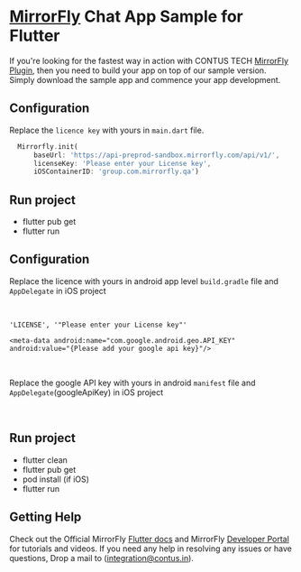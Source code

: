 # [MirrorFly](https://mirrorfly.com) Chat App Sample for Flutter

If you're looking for the fastest way in action with CONTUS TECH [MirrorFly Plugin](https://pub.dev/packages/mirrorfly_plugin), then you need to build your app on top of our sample version. Simply download the sample app and commence your app development.

## Configuration

Replace the `licence key` with yours in `main.dart` file.

```dart
  Mirrorfly.init(
      baseUrl: 'https://api-preprod-sandbox.mirrorfly.com/api/v1/',
      licenseKey: 'Please enter your License key',
      iOSContainerID: 'group.com.mirrorfly.qa')
```

## Run project
- flutter pub get
- flutter run

## Configuration

Replace the licence with yours in android app level `build.gradle` file and `AppDelegate` in iOS project

<br />

``
'LICENSE', '"Please enter your License key"'
``
<br />

``<meta-data android:name="com.google.android.geo.API_KEY"
android:value="{Please add your google api key}"/>``

<br />

Replace the google API key with yours in android `manifest` file and `AppDelegate`(googleApiKey) in iOS project

<br />

## Run project
- flutter clean
- flutter pub get
- pod install (if iOS)
- flutter run

## Getting Help

Check out the Official MirrorFly [Flutter docs](https://www.mirrorfly.com/docs/chat/flutter/quick-start/) and MirrorFly [Developer Portal](https://www.mirrorfly.com/docs/) for tutorials and videos. If you need any help in resolving any issues or have questions, Drop a mail to (integration@contus.in).



